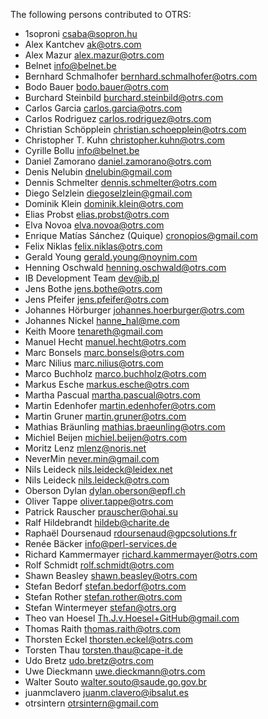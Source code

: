 The following persons contributed to OTRS:

* 1soproni <csaba@sopron.hu>
* Alex Kantchev <ak@otrs.com>
* Alex Mazur <alex.mazur@otrs.com>
* Belnet <info@belnet.be>
* Bernhard Schmalhofer <bernhard.schmalhofer@otrs.com>
* Bodo Bauer <bodo.bauer@otrs.com>
* Burchard Steinbild <burchard.steinbild@otrs.com>
* Carlos Garcia <carlos.garcia@otrs.com>
* Carlos Rodriguez <carlos.rodriguez@otrs.com>
* Christian Schöpplein <christian.schoepplein@otrs.com>
* Christopher T. Kuhn <christopher.kuhn@otrs.com>
* Cyrille Bollu <info@belnet.be>
* Daniel Zamorano <daniel.zamorano@otrs.com>
* Denis Nelubin <dnelubin@gmail.com>
* Dennis Schmelter <dennis.schmelter@otrs.com>
* Diego Selzlein <diegoselzlein@gmail.com>
* Dominik Klein <dominik.klein@otrs.com>
* Elias Probst <elias.probst@otrs.com>
* Elva Novoa <elva.novoa@otrs.com>
* Enrique Matías Sánchez (Quique) <cronopios@gmail.com>
* Felix Niklas <felix.niklas@otrs.com>
* Gerald Young <gerald.young@noynim.com>
* Henning Oschwald <henning.oschwald@otrs.com>
* IB Development Team <dev@ib.pl>
* Jens Bothe <jens.bothe@otrs.com>
* Jens Pfeifer <jens.pfeifer@otrs.com>
* Johannes Hörburger <johannes.hoerburger@otrs.com>
* Johannes Nickel <hanne_hal@me.com>
* Keith Moore <tenareth@gmail.com>
* Manuel Hecht <manuel.hecht@otrs.com>
* Marc Bonsels <marc.bonsels@otrs.com>
* Marc Nilius <marc.nilius@otrs.com>
* Marco Buchholz <marco.buchholz@otrs.com>
* Markus Esche <markus.esche@otrs.com>
* Martha Pascual <martha.pascual@otrs.com>
* Martin Edenhofer <martin.edenhofer@otrs.com>
* Martin Gruner <martin.gruner@otrs.com>
* Mathias Bräunling <mathias.braeunling@otrs.com>
* Michiel Beijen <michiel.beijen@otrs.com>
* Moritz Lenz <mlenz@noris.net>
* NeverMin <never.min@gmail.com>
* Nils Leideck <nils.leideck@leidex.net>
* Nils Leideck <nils.leideck@otrs.com>
* Oberson Dylan <dylan.oberson@epfl.ch>
* Oliver Tappe <oliver.tappe@otrs.com>
* Patrick Rauscher <prauscher@ohai.su>
* Ralf Hildebrandt <hildeb@charite.de>
* Raphaël Doursenaud <rdoursenaud@gpcsolutions.fr>
* Renée Bäcker <info@perl-services.de>
* Richard Kammermayer <richard.kammermayer@otrs.com>
* Rolf Schmidt <rolf.schmidt@otrs.com>
* Shawn Beasley <shawn.beasley@otrs.com>
* Stefan Bedorf <stefan.bedorf@otrs.com>
* Stefan Rother <stefan.rother@otrs.com>
* Stefan Wintermeyer <stefan@otrs.org>
* Theo van Hoesel <Th.J.v.Hoesel+GitHub@gmail.com>
* Thomas Raith <thomas.raith@otrs.com>
* Thorsten Eckel <thorsten.eckel@otrs.com>
* Torsten Thau <torsten.thau@cape-it.de>
* Udo Bretz <udo.bretz@otrs.com>
* Uwe Dieckmann <uwe.dieckmann@otrs.com>
* Walter Souto <walter.souto@saude.go.gov.br>
* juanmclavero <juanm.clavero@ibsalut.es>
* otrsintern <otrsintern@gmail.com>
